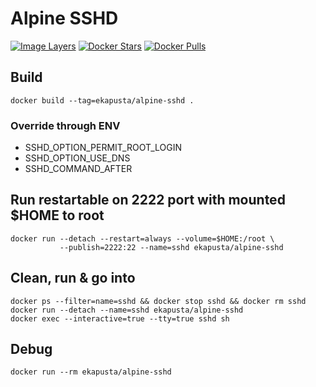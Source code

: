 # Alpine SSHD

[![Image Layers](https://badge.imagelayers.io/ekapusta/alpine-sshd:latest.svg)](https://imagelayers.io/?images=ekapusta/alpine-sshd:latest) [![Docker Stars](https://img.shields.io/docker/stars/ekapusta/alpine-sshd.svg?style=flat-square)](https://hub.docker.com/r/ekapusta/alpine-sshd/) [![Docker Pulls](https://img.shields.io/docker/pulls/ekapusta/alpine-sshd.svg?style=flat-square)](https://hub.docker.com/r/ekapusta/alpine-sshd/)

## Build

    docker build --tag=ekapusta/alpine-sshd .

### Override through ENV

 * SSHD_OPTION_PERMIT_ROOT_LOGIN
 * SSHD_OPTION_USE_DNS
 * SSHD_COMMAND_AFTER

## Run restartable on 2222 port with mounted $HOME to root

    docker run --detach --restart=always --volume=$HOME:/root \
               --publish=2222:22 --name=sshd ekapusta/alpine-sshd

## Clean, run & go into

    docker ps --filter=name=sshd && docker stop sshd && docker rm sshd
    docker run --detach --name=sshd ekapusta/alpine-sshd
    docker exec --interactive=true --tty=true sshd sh

## Debug

    docker run --rm ekapusta/alpine-sshd
